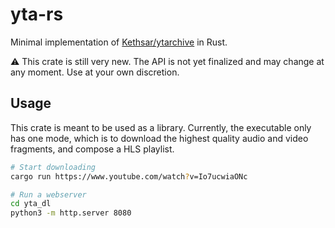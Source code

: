 # yta-rs

Minimal implementation of
[Kethsar/ytarchive](https://github.com/Kethsar/ytarchive) in Rust.

⚠️ This crate is still very new. The API is not yet finalized and may change at
any moment. Use at your own discretion.

## Usage

This crate is meant to be used as a library. Currently, the executable only has
one mode, which is to download the highest quality audio and video fragments,
and compose a HLS playlist.

```sh
# Start downloading
cargo run https://www.youtube.com/watch?v=Io7ucwiaONc

# Run a webserver
cd yta_dl
python3 -m http.server 8080
```

